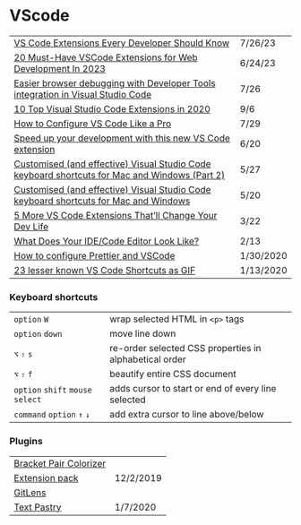 # VScode

|                                                                                                                                                                                                                                       |           |
| ------------------------------------------------------------------------------------------------------------------------------------------------------------------------------------------------------------------------------------- | --------- |
| [VS Code Extensions Every Developer Should Know](https://hackernoon.com/vs-code-extensions-every-developer-should-know?utm\_campaign=Frontend%2BWeekly\&utm\_medium=email\&utm\_source=Frontend\_Weekly\_368)                         | 7/26/23   |
| [20 Must-Have VSCode Extensions for Web Development In 2023](https://javascript.plainenglish.io/20-must-have-vscode-extensions-for-web-development-in-2023-7bf1995c5ce5)                                                              | 6/24/23   |
| [Easier browser debugging with Developer Tools integration in Visual Studio Code](https://blogs.windows.com/msedgedev/2021/07/16/easier-debugging-developer-tools-in-visual-studio-code/)                                             | 7/26      |
| [10 Top Visual Studio Code Extensions in 2020](https://blog.bitsrc.io/top-10-visual-studio-extensions-in-2020-857ea6d692dd)                                                                                                           | 9/6       |
| [How to Configure VS Code Like a Pro](https://medium.com/better-programming/how-to-configure-vs-code-like-a-pro-782d2d718586)                                                                                                         | 7/29      |
| [Speed up your development with this new VS Code extension](https://dev.to/alex\_barashkov/speed-up-your-development-with-this-new-vs-code-extension-5b3m?utm\_source=digest\_mailer\&utm\_medium=email\&utm\_campaign=digest\_email) | 6/20      |
| [Customised (and effective) Visual Studio Code keyboard shortcuts for Mac and Windows (Part 2)](https://zellwk.com/blog/mac-and-windows-vscode-keybindings-2/?ck\_subscriber\_id=420572458)                                           | 5/27      |
| [Customised (and effective) Visual Studio Code keyboard shortcuts for Mac and Windows](https://zellwk.com/blog/mac-and-windows-vscode-keybindings/?ck\_subscriber\_id=420572458)                                                      | 5/20      |
| [5 More VS Code Extensions That’ll Change Your Dev Life](https://medium.com/better-programming/5-more-vs-code-extensions-thatll-change-your-dev-life-16da5d563dbc)                                                                    | 3/22      |
| [What Does Your IDE/Code Editor Look Like?](https://dev.to/emmabostian/what-does-your-ide-code-editor-look-like-550e?utm\_source=additional\_box\&utm\_medium=internal\&utm\_campaign=regular\&booster\_org=)                         | 2/13      |
| [How to configure Prettier and VSCode](https://glebbahmutov.com/blog/configure-prettier-in-vscode/)                                                                                                                                   | 1/30/2020 |
| [23 lesser known VS Code Shortcuts as GIF](https://dev.to/devmount/23-lesser-known-vs-code-shortcuts-as-gif-80)                                                                                                                       | 1/13/2020 |

### Keyboard shortcuts

|                                 |                                                        |
| ------------------------------- | ------------------------------------------------------ |
| `option` `W`                    | wrap selected HTML in `<p>` tags                       |
| `option` `down`                 | move line down                                         |
| `⌥` `⇧` `s`                     | re-order selected CSS properties in alphabetical order |
| `⌥` `⇧` `f`                     | beautify entire CSS document                           |
| `option` `shift` `mouse select` | adds cursor to start or end of every line selected     |
| `command` `option` `↑` `↓`      | add extra cursor to line above/below                   |

### Plugins

|                                                                                                                          |           |
| ------------------------------------------------------------------------------------------------------------------------ | --------- |
| [Bracket Pair Colorizer](https://marketplace.visualstudio.com/items?itemName=CoenraadS.bracket-pair-colorizer-2)         |           |
| [Extension pack](https://marketplace.visualstudio.com/search?target=VSCode\&category=Extension%20Packs\&sortBy=Installs) | 12/2/2019 |
| [GitLens](https://marketplace.visualstudio.com/items?itemName=eamodio.gitlens)                                           |           |
| [Text Pastry](https://marketplace.visualstudio.com/items?itemName=jkjustjoshing.vscode-text-pastry)                      | 1/7/2020  |

